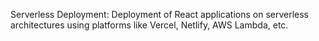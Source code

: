 Serverless Deployment: Deployment of React applications on serverless architectures using platforms like Vercel, Netlify, AWS Lambda, etc.